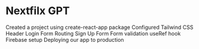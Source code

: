 # Nextfilx GPT

Created a project using create-react-app package 
Configured Tailwind CSS
Header
Login Form
Routing
Sign Up Form
Form validation
useRef hook
Firebase setup
Deploying our app to production
